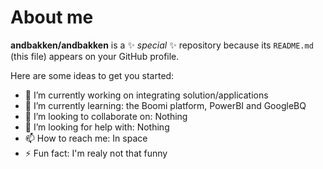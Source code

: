 # About me

**andbakken/andbakken** is a ✨ _special_ ✨ repository because its `README.md` (this file) appears on your GitHub profile.

Here are some ideas to get you started:

- 🔭 I’m currently working on integrating solution/applications
- 🌱 I’m currently learning: the Boomi platform, PowerBI and GoogleBQ
- 👯 I’m looking to collaborate on: Nothing
- 🤔 I’m looking for help with: Nothing
- 📫 How to reach me: In space
- ⚡ Fun fact: I'm realy not that funny
